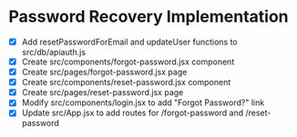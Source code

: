 # Password Recovery Implementation

- [x] Add resetPasswordForEmail and updateUser functions to src/db/apiauth.js
- [x] Create src/components/forgot-password.jsx component
- [x] Create src/pages/forgot-password.jsx page
- [x] Create src/components/reset-password.jsx component
- [x] Create src/pages/reset-password.jsx page
- [x] Modify src/components/login.jsx to add "Forgot Password?" link
- [x] Update src/App.jsx to add routes for /forgot-password and /reset-password
